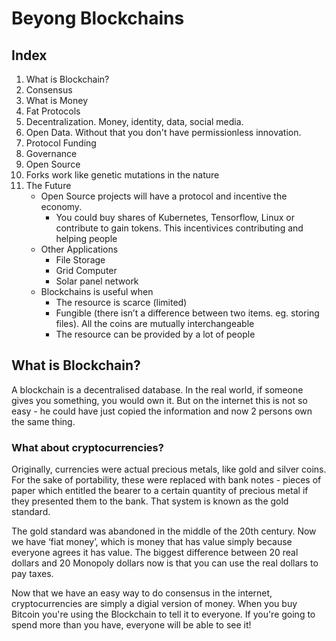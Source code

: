 # Beyong Blockchains

## Index

1. What is Blockchain?
1. Consensus
1. What is Money
1. Fat Protocols
1. Decentralization. Money, identity, data, social media.
1. Open Data. Without that you don't have permissionless innovation.
1. Protocol Funding
1. Governance
1. Open Source
1. Forks work like genetic mutations in the nature
1. The Future
    - Open Source projects will have a protocol and incentive the economy.
      - You could buy shares of Kubernetes, Tensorflow, Linux or contribute to gain tokens. This incentivices contributing and helping people
    - Other Applications
      - File Storage
      - Grid Computer
      - Solar panel network
    - Blockchains is useful when
      - The resource is scarce (limited)
      - Fungible (there isn’t a difference between two items. eg. storing files). All the coins are mutually interchangeable
      - The resource can be provided by a lot of people

## What is Blockchain?

A blockchain is a decentralised database. In the real world, if someone gives you something, you would own it. But on the internet this is not so easy - he could have just copied the information and now 2 persons own the same thing.

### What about cryptocurrencies?

Originally, currencies were actual precious metals, like gold and silver coins. For the sake of portability, these were replaced with bank notes - pieces of paper which entitled the bearer to a certain quantity of precious metal if they presented them to the bank. That system is known as the gold standard.

The gold standard was abandoned in the middle of the 20th century. Now we have ‘fiat money’, which is money that has value simply because everyone agrees it has value. The biggest difference between 20 real dollars and 20 Monopoly dollars now is that you can use the real dollars to pay taxes.

Now that we have an easy way to do consensus in the internet, cryptocurrencies are simply a digial version of money. When you buy Bitcoin you're using the Blockchain to tell it to everyone. If you're going to spend more than you have, everyone will be able to see it!
